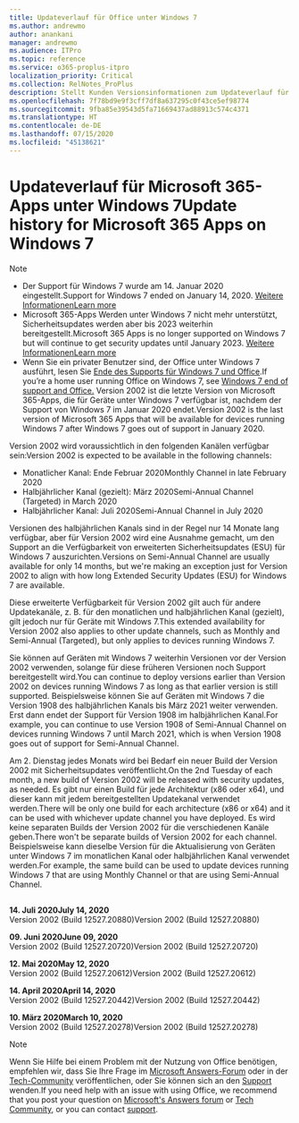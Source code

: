```yaml
---
title: Updateverlauf für Office unter Windows 7
ms.author: andrewmo
author: anankani
manager: andrewmo
ms.audience: ITPro
ms.topic: reference
ms.service: o365-proplus-itpro
localization_priority: Critical
ms.collection: RelNotes_ProPlus
description: Stellt Kunden Versionsinformationen zum Updateverlauf für Microsoft 365-Apps für Windows 7 bereit.
ms.openlocfilehash: 7f78bd9e9f3cff7df8a637295c0f43ce5ef98774
ms.sourcegitcommit: 9fba85e39543d5fa71669437ad88913c574c4371
ms.translationtype: HT
ms.contentlocale: de-DE
ms.lasthandoff: 07/15/2020
ms.locfileid: "45138621"
---
```

# <a name="update-history-for-microsoft-365-apps-on-windows-7"></a><span data-ttu-id="91a53-103">Updateverlauf für Microsoft 365-Apps unter Windows 7</span><span class="sxs-lookup"><span data-stu-id="91a53-103">Update history for Microsoft 365 Apps on Windows 7</span></span> 

 > [!NOTE]
>
>- <span data-ttu-id="91a53-104">Der Support für Windows 7 wurde am 14. Januar 2020 eingestellt.</span><span class="sxs-lookup"><span data-stu-id="91a53-104">Support for Windows 7 ended on January 14, 2020.</span></span> [<span data-ttu-id="91a53-105">Weitere Informationen</span><span class="sxs-lookup"><span data-stu-id="91a53-105">Learn more</span></span>](https://www.microsoft.com/microsoft-365/windows/end-of-windows-7-support?rtc=1)
>- <span data-ttu-id="91a53-106">Microsoft 365-Apps Werden unter Windows 7 nicht mehr unterstützt, Sicherheitsupdates werden aber bis 2023 weiterhin bereitgestellt.</span><span class="sxs-lookup"><span data-stu-id="91a53-106">Microsoft 365 Apps is no longer supported on Windows 7 but will continue to get security updates until January 2023.</span></span> [<span data-ttu-id="91a53-107">Weitere Informationen</span><span class="sxs-lookup"><span data-stu-id="91a53-107">Learn more</span></span>](https://docs.microsoft.com/DeployOffice/windows-7-support)
>- <span data-ttu-id="91a53-108">Wenn Sie ein privater Benutzer sind, der Office unter Windows 7 ausführt, lesen Sie [Ende des Supports für Windows 7 und Office](https://support.office.com/en-us/article/windows-7-end-of-support-and-office-78f20fab-b57b-44d7-8368-06a8493f3cb9?ui=en-US&rs=en-US&ad=US).</span><span class="sxs-lookup"><span data-stu-id="91a53-108">If you’re a home user running Office on Windows 7, see [Windows 7 end of support and Office.](https://support.office.com/en-us/article/windows-7-end-of-support-and-office-78f20fab-b57b-44d7-8368-06a8493f3cb9?ui=en-US&rs=en-US&ad=US)</span></span>
<span data-ttu-id="91a53-109">Version 2002 ist die letzte Version von Microsoft 365-Apps, die für Geräte unter Windows 7 verfügbar ist, nachdem der Support von Windows 7 im Januar 2020 endet.</span><span class="sxs-lookup"><span data-stu-id="91a53-109">Version 2002 is the last version of Microsoft 365 Apps that will be available for devices running Windows 7 after Windows 7 goes out of support in January 2020.</span></span>  

<span data-ttu-id="91a53-110">Version 2002 wird voraussichtlich in den folgenden Kanälen verfügbar sein:</span><span class="sxs-lookup"><span data-stu-id="91a53-110">Version 2002 is expected to be available in the following channels:</span></span>
- <span data-ttu-id="91a53-111">Monatlicher Kanal: Ende Februar 2020</span><span class="sxs-lookup"><span data-stu-id="91a53-111">Monthly Channel in late February 2020</span></span>
- <span data-ttu-id="91a53-112">Halbjährlicher Kanal (gezielt): März 2020</span><span class="sxs-lookup"><span data-stu-id="91a53-112">Semi-Annual Channel (Targeted) in March 2020</span></span>
- <span data-ttu-id="91a53-113">Halbjährlicher Kanal: Juli 2020</span><span class="sxs-lookup"><span data-stu-id="91a53-113">Semi-Annual Channel in July 2020</span></span>

<span data-ttu-id="91a53-114">Versionen des halbjährlichen Kanals sind in der Regel nur 14 Monate lang verfügbar, aber für Version 2002 wird eine Ausnahme gemacht, um den Support an die Verfügbarkeit von erweiterten Sicherheitsupdates (ESU) für Windows 7 auszurichten.</span><span class="sxs-lookup"><span data-stu-id="91a53-114">Versions on Semi-Annual Channel are usually available for only 14 months, but we're making an exception just for Version 2002 to align with how long Extended Security Updates (ESU) for Windows 7 are available.</span></span>

<span data-ttu-id="91a53-115">Diese erweiterte Verfügbarkeit für Version 2002 gilt auch für andere Updatekanäle, z. B. für den monatlichen und halbjährlichen Kanal (gezielt), gilt jedoch nur für Geräte mit Windows 7.</span><span class="sxs-lookup"><span data-stu-id="91a53-115">This extended availability for Version 2002 also applies to other update channels, such as Monthly and Semi-Annual (Targeted), but only applies to devices running Windows 7.</span></span>

<span data-ttu-id="91a53-116">Sie können auf Geräten mit Windows 7 weiterhin Versionen vor der Version 2002 verwenden, solange für diese früheren Versionen noch Support bereitgestellt wird.</span><span class="sxs-lookup"><span data-stu-id="91a53-116">You can continue to deploy versions earlier than Version 2002 on devices running Windows 7 as long as that earlier version is still supported.</span></span> <span data-ttu-id="91a53-117">Beispielsweise können Sie auf Geräten mit Windows 7 die Version 1908 des halbjährlichen Kanals bis März 2021 weiter verwenden. Erst dann endet der Support für Version 1908 im halbjährlichen Kanal.</span><span class="sxs-lookup"><span data-stu-id="91a53-117">For example, you can continue to use Version 1908 of Semi-Annual Channel on devices running Windows 7 until March 2021, which is when Version 1908 goes out of support for Semi-Annual Channel.</span></span>

<span data-ttu-id="91a53-118">Am 2. Dienstag jedes Monats wird bei Bedarf ein neuer Build der Version 2002 mit Sicherheitsupdates veröffentlicht.</span><span class="sxs-lookup"><span data-stu-id="91a53-118">On the 2nd Tuesday of each month, a new build of Version 2002 will be released with security updates, as needed.</span></span> <span data-ttu-id="91a53-119">Es gibt nur einen Build für jede Architektur (x86 oder x64), und dieser kann mit jedem bereitgestellten Updatekanal verwendet werden.</span><span class="sxs-lookup"><span data-stu-id="91a53-119">There will be only one build for each architecture (x86 or x64) and it can be used with whichever update channel you have deployed.</span></span> <span data-ttu-id="91a53-120">Es wird keine separaten Builds der Version 2002 für die verschiedenen Kanäle geben.</span><span class="sxs-lookup"><span data-stu-id="91a53-120">There won't be separate builds of Version 2002 for each channel.</span></span> <span data-ttu-id="91a53-121">Beispielsweise kann dieselbe Version für die Aktualisierung von Geräten unter Windows 7 im monatlichen Kanal oder halbjährlichen Kanal verwendet werden.</span><span class="sxs-lookup"><span data-stu-id="91a53-121">For example, the same build can be used to update devices running Windows 7 that are using Monthly Channel or that are using Semi-Annual Channel.</span></span>

##

[//]: # (NICHT ENTFERNEN)

<span data-ttu-id="91a53-123">**14. Juli 2020**</span><span class="sxs-lookup"><span data-stu-id="91a53-123">**July 14, 2020**</span></span><br/>
<span data-ttu-id="91a53-124">Version 2002 (Build 12527.20880)</span><span class="sxs-lookup"><span data-stu-id="91a53-124">Version 2002 (Build 12527.20880)</span></span><br/>

<span data-ttu-id="91a53-125">**09. Juni 2020**</span><span class="sxs-lookup"><span data-stu-id="91a53-125">**June 09, 2020**</span></span><br/>
<span data-ttu-id="91a53-126">Version 2002 (Build 12527.20720)</span><span class="sxs-lookup"><span data-stu-id="91a53-126">Version 2002 (Build 12527.20720)</span></span><br/>

<span data-ttu-id="91a53-127">**12. Mai 2020**</span><span class="sxs-lookup"><span data-stu-id="91a53-127">**May 12, 2020**</span></span><br/>
<span data-ttu-id="91a53-128">Version 2002 (Build 12527.20612)</span><span class="sxs-lookup"><span data-stu-id="91a53-128">Version 2002 (Build 12527.20612)</span></span><br/>

<span data-ttu-id="91a53-129">**14. April 2020**</span><span class="sxs-lookup"><span data-stu-id="91a53-129">**April 14, 2020**</span></span><br/>
<span data-ttu-id="91a53-130">Version 2002 (Build 12527.20442)</span><span class="sxs-lookup"><span data-stu-id="91a53-130">Version 2002 (Build 12527.20442)</span></span><br/>

<span data-ttu-id="91a53-131">**10. März 2020**</span><span class="sxs-lookup"><span data-stu-id="91a53-131">**March 10, 2020**</span></span><br/>
<span data-ttu-id="91a53-132">Version 2002 (Build 12527.20278)</span><span class="sxs-lookup"><span data-stu-id="91a53-132">Version 2002 (Build 12527.20278)</span></span><br/>




> [!NOTE]
> <span data-ttu-id="91a53-133">Wenn Sie Hilfe bei einem Problem mit der Nutzung von Office benötigen, empfehlen wir, dass Sie Ihre Frage im [Microsoft Answers-Forum](https://answers.microsoft.com/) oder in der [Tech-Community](https://techcommunity.microsoft.com/) veröffentlichen, oder Sie können sich an den [Support](https://support.microsoft.com/contactus) wenden.</span><span class="sxs-lookup"><span data-stu-id="91a53-133">If you need help with an issue with using Office, we recommend that you post your question on [Microsoft's Answers forum](https://answers.microsoft.com/) or [Tech Community](https://techcommunity.microsoft.com/), or you can contact [support](https://support.microsoft.com/contactus).</span></span>
